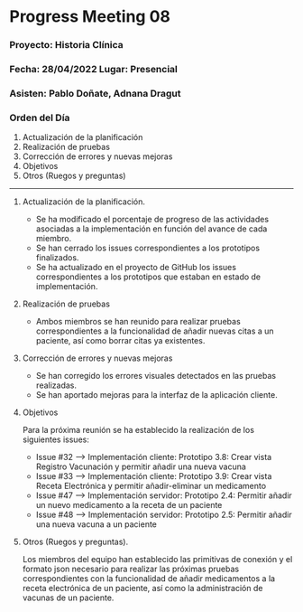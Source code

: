 # Progress Meeting 08
### Proyecto: Historia Clínica
### Fecha: 28/04/2022 Lugar: Presencial
### Asisten: Pablo Doñate, Adnana Dragut

### Orden del Día

  1. Actualización de la planificación
  2. Realización de pruebas 
  3. Corrección de errores y nuevas mejoras
  4. Objetivos
  5. Otros (Ruegos y preguntas)
 --- 
  1. Actualización de la planificación.
     * Se ha modificado el porcentaje de progreso de las actividades asociadas a la implementación en función del avance de cada miembro.
     * Se han cerrado los issues correspondientes a los prototipos finalizados.
     * Se ha actualizado en el proyecto de GitHub los issues correspondientes a los prototipos que estaban en estado de implementación.
        
  2. Realización de pruebas
     * Ambos miembros se han reunido para realizar pruebas correspondientes a la funcionalidad de añadir nuevas citas a un paciente, así como borrar citas ya existentes.
     
  3. Corrección de errores y nuevas mejoras
     * Se han corregido los errores visuales detectados en las pruebas realizadas.
     * Se han aportado mejoras para la interfaz de la aplicación cliente.
     
  4. Objetivos
     <p>Para la próxima reunión se ha establecido la realización de los siguientes issues:
  
      * Issue #32 --> Implementación cliente: Prototipo 3.8: Crear vista Registro Vacunación y permitir añadir una nueva vacuna
      * Issue #33 --> Implementación cliente: Prototipo 3.9: Crear vista Receta Electrónica y permitir añadir-eliminar un medicamento
      * Issue #47 --> Implementación servidor: Prototipo 2.4: Permitir añadir un nuevo medicamento a la receta de un paciente
      * Issue #48 --> Implementación servidor: Prototipo 2.5: Permitir añadir una nueva vacuna a un paciente
  
  5. Otros (Ruegos y preguntas).
     <p>Los miembros del equipo han establecido las primitivas de conexión y el formato json necesario para realizar las próximas pruebas correspondientes
       con la funcionalidad de añadir medicamentos a la receta electrónica de un paciente, así como la administración de vacunas de un paciente.
